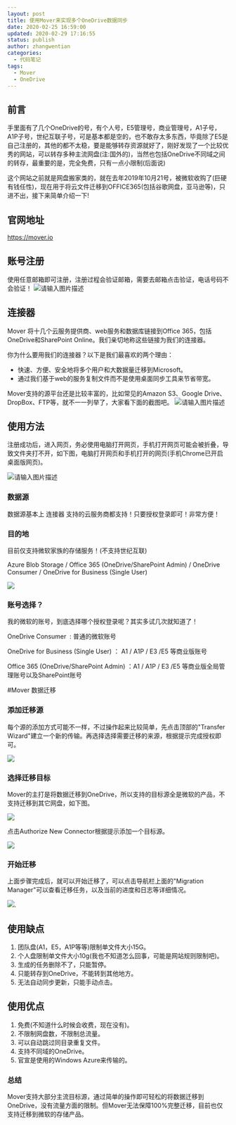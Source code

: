 ```yaml
---
layout: post
title: 使用Mover来实现多个OneDrive数据同步
date: 2020-02-25 16:59:00
updated: 2020-02-29 17:16:55
status: publish
author: zhangwentian
categories: 
  - 代码笔记
tags: 
  - Mover
  - OneDrive
---
```



前言
--

手里面有了几个OneDrive的号，有个人号，E5管理号，商业管理号，A1子号，A1P子号，世纪互联子号，可是基本都是空的，也不敢存太多东西，毕竟除了E5是自己注册的，其他的都不太稳，要是能够转存资源就好了，刚好发现了一个比较优秀的网站，可以转存多种主流网盘(注:国外的)，当然也包括OneDrive不同域之间的转存，最重要的是，完全免费，只有一点小限制(后面说)

这个网站之前就是网盘搬家类的，就在去年2019年10月21号，被微软收购了(巨硬有钱任性)，现在用于将云文件迁移到OFFICE365(包括谷歌网盘，亚马逊等)，只进不出，接下来简单介绍一下!


官网地址
----

https://mover.io

账号注册
----

使用任意邮箱即可注册，注册过程会验证邮箱​，需要去邮箱点击验证，电话号码不会验证！
![请输入图片描述][1]

连接器
---

Mover 将十几个云服务提供商、web服务和数据库链接到Office 365，包括OneDrive和SharePoint Online。我们亲切地称这些链接为我们的连接器。

你为什么要用我们的连接器？以下是我们最喜欢的两个理由：

-   快速、方便、安全地将多个用户和大数据量迁移到Microsoft。
-   通过我们基于web的服务复制文件而不是使用桌面同步工具来节省带宽。

Mover支持的源平台还是比较丰富的，比如常见的Amazon S3、Google Drive、DropBox、FTP等，就不一一列举了，大家看下面的截图吧。
![请输入图片描述][2]


使用方法
----

注册成功后，进入网页，务必使用​电脑打开网页，手机打开网页可能会被折叠，导致文件夹打不开，如下图，电脑打开网页和手机打开的网页(手机Chrome已开启桌面版网页)。

![请输入图片描述][3]

### 数据源

数据源基本上 连接器 支持的云服务商都支持！只要授权登录即可！非常方便！

### 目的地

目前仅支持微软家族的存储服务！(不支持世纪互联)

Azure Blob Storage / Office 365 (OneDrive/SharePoint Admin) / OneDrive Consumer / OneDrive for Business (Single User)

![](//www.xtboke.cn/usr/uploads/auto_save_image/a89f9ad559bd99926abbfdfcbf7807f9.png)

### 账号选择？

我的微软的账号，到底选择哪个授权登录呢？其实多试几次就知道了！

OneDrive Consumer  : 普通的微软账号

OneDrive for Business (Single User) ： A1 / A1P / E3 /E5 等商业版账号

Office 365 (OneDrive/SharePoint Admin) ：A1 / A1P / E3 /E5 等商业版全局管理账号以及SharePoint账号

#Mover 数据迁移

### 添加迁移源

每个源的添加方式可能不一样，不过操作起来比较简单，先点击顶部的"Transfer Wizard"建立一个新的传输。再选择选择需要迁移的来源，根据提示完成授权即可。

![](//www.xtboke.cn/usr/uploads/auto_save_image/b323918e356405ad25a62d678aa19f8e.png)

### 选择迁移目标

Mover的主打是将数据迁移到OneDrive，所以支持的目标源全是微软的产品，不支持迁移到其它网盘，如下图。

![](//www.xtboke.cn/usr/uploads/auto_save_image/f4f9d6b413750c41a1aa5a22848e1a44.png)

点击Authorize New Connector根据提示添加一个目标源。

![](//www.xtboke.cn/usr/uploads/auto_save_image/3ed4dd13c2c3cd832a382105f763ac36.png)

### 开始迁移

上面步骤完成后，就可以开始迁移了，可以点击导航栏上面的"Migration Manager"可以查看迁移任务，以及当前的进度和日志等详细情况。

![](//www.xtboke.cn/usr/uploads/auto_save_image/83a1381dab42e219587eab5570de0578.png).

使用缺点
----

1.  团队盘(A1，E5，A1P等等)限制单文件大小15G。
2.  个人盘限制单文件大小10g(我也不知道怎么回事，可能是网站规则限制吧)。
3.  生成的任务删除不了，只能暂停。
4.  只能转存到OneDrive，不能转到其他地方。
5.  无法自动同步更新，只能手动点击。

使用优点
----

1.  免费(不知道什么时候会收费，现在没有)。
2.  不限制网盘数，不限制总流量。
3.  可以自动跳过同目录重复文件。
4.  支持不同域的OneDrive。
5.  官宣是使用的Windows Azure来传输的。
### 总结

Mover支持大部分主流目标源，通过简单的操作即可轻松的将数据迁移到OneDrive，没有流量方面的限制。但Mover无法保障100%完整迁移，目前也仅支持迁移到微软的存储产品。


  [1]: https://www.xtboke.cn/upload/2020/02/1384837684.png
  [2]: https://www.xtboke.cn/upload/2020/02/1436990687.png
  [3]: https://www.xtboke.cn/upload/2020/02/1607980670.png